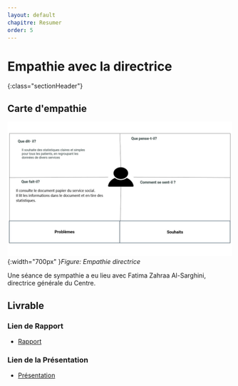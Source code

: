 ```yaml
---
layout: default
chapitre: Resumer
order: 5
---
```


# Empathie avec la directrice 
{:class="sectionHeader"}

<!-- new slide -->

## Carte d'empathie

![empathie directrice](./images/empathie-directrice.jpg){:width="700px" }*Figure: Empathie directrice*

<!-- note -->

Une séance de sympathie a eu lieu avec Fatima Zahraa Al-Sarghini, directrice générale du Centre.


## Livrable 


### Lien de Rapport
- [Rapport](/besoin/Empathie-directrice/rapport.html)

### Lien de la Présentation
- [Présentation](/besoin/Empathie-directrice/presentation.html)

<!-- new slide -->